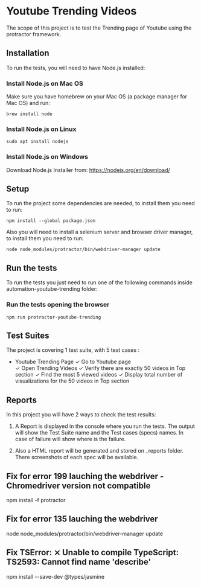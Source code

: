 # Youtube Trending Videos

The scope of this project is to test the Trending page of Youtube using the protractor framework. 

## Installation
To run the tests, you will need to have Node.js installed:

### Install Node.js on Mac OS
Make sure you have homebrew on your Mac OS (a package manager for Mac OS) and run:
```
brew install node

```
### Install Node.js on Linux
```
sudo apt install nodejs

```
### Install Node.js on Windows

Download Node.js Installer from: https://nodejs.org/en/download/

## Setup
To run the project some dependencies are needed, to install them you need to run: 

```
npm install --global package.json
```

Also you will need to install a selenium server and browser driver manager, to install them you need to run:

```
node node_modules/protractor/bin/webdriver-manager update
```

## Run the tests
To run the tests you just need to run one of the following commands inside automation-youtube-trending folder:

### Run the tests opening the browser
```
npm run protractor-youtube-trending
```

## Test Suites

The project is covering 1 test suite, with 5 test cases :

- Youtube Trending Page
    ✓ Go to Youtube page  
    ✓ Open Trending Videos
    ✓ Verify there are exactly 50 videos in Top section 
    ✓ Find the most 5 viewed videos 
    ✓ Display total number of visualizations for the 50 videos in Top section 
   
## Reports
In this project you will have 2 ways to check the test results: 

1. A Report is displayed in the console where you run the tests. 
   The output will show the Test Suite name and the Test cases (specs) names. In case of failure will show where is the failure.

2. Also a HTML report will be generated and stored on _reports folder. There screenshots of each spec will be available. 

## Fix for error 199 lauching the webdriver - Chromedriver version not compatible
npm install -f protractor

## Fix for error 135 lauching the webdriver
node node_modules/protractor/bin/webdriver-manager update

## Fix TSError: ⨯ Unable to compile TypeScript: TS2593: Cannot find name 'describe'
npm install --save-dev @types/jasmine
